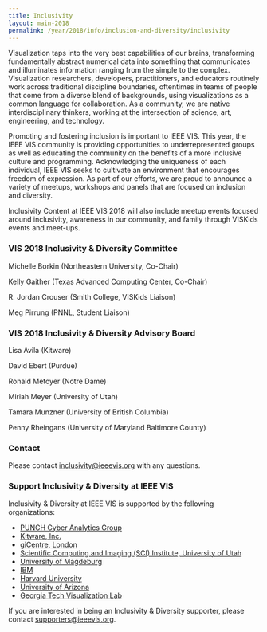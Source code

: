 ```yaml
---
title: Inclusivity
layout: main-2018
permalink: /year/2018/info/inclusion-and-diversity/inclusivity
---
```

Visualization taps into the very best capabilities of our brains, transforming fundamentally abstract numerical data into something that communicates and illuminates information ranging from the simple to the complex. Visualization researchers, developers, practitioners, and educators routinely work across traditional discipline boundaries, oftentimes in teams of people that come from a diverse blend of backgrounds, using visualizations as a common language for collaboration. As a community, we are native interdisciplinary thinkers, working at the intersection of science, art, engineering, and technology. 

Promoting and fostering inclusion is important to IEEE VIS. This year, the IEEE VIS community is providing opportunities to underrepresented groups as well as educating the community on the benefits of a more inclusive culture and programming. Acknowledging the uniqueness of each individual, IEEE VIS seeks to cultivate an environment that encourages freedom of expression. As part of our efforts, we are proud to announce a variety of meetups, workshops and panels that are focused on inclusion and diversity.

Inclusivity Content at IEEE VIS 2018 will also include meetup events focused around inclusivity, awareness in our community, and family through VISKids events and meet-ups.

### VIS 2018 Inclusivity & Diversity Committee

Michelle Borkin (Northeastern University, Co-Chair)

Kelly Gaither (Texas Advanced Computing Center, Co-Chair)

R. Jordan Crouser (Smith College, VISKids Liaison) 

Meg Pirrung (PNNL, Student Liaison) 


### VIS 2018 Inclusivity & Diversity Advisory Board
Lisa Avila (Kitware)

David Ebert (Purdue)

Ronald Metoyer (Notre Dame)

Miriah Meyer (University of Utah)

Tamara Munzner (University of British Columbia)

Penny Rheingans (University of Maryland Baltimore County)


### Contact

Please contact [inclusivity@ieeevis.org](mailto:inclusivity@ieeevis.org) with any questions.
 
### Support Inclusivity & Diversity at IEEE VIS

Inclusivity & Diversity at IEEE VIS is supported by the following organizations:

<ul>
  <li><a href="https://punchcyber.com/">PUNCH Cyber Analytics Group</a></li>
  <li><a href="https://www.kitware.com/">Kitware, Inc.</a></li>
  <li><a href="https://www.gicentre.net/">giCentre, London</a></li>
  <li><a href="http://sci.utah.edu/">Scientific Computing and Imaging (SCI) Institute, University of Utah</a></li>
  <li><a href="http://www.uni-magdeburg.de/en/">University of Magdeburg</a></li>
  <li><a href="https://www.ibm.com/">IBM</a></li>
  <li><a href="https://https://www.harvard.edu/">Harvard University</a></li>
  <li><a href="https://http://hdc.cs.arizona.edu/">University of Arizona</a></li>
  <li><a href="http://vis.gatech.edu/">Georgia Tech Visualization Lab</a></li>
 </ul>



If you are interested in being an Inclusivity & Diversity supporter, please contact [supporters@ieeevis.org](mailto:supporters@ieeevis.org).
 
